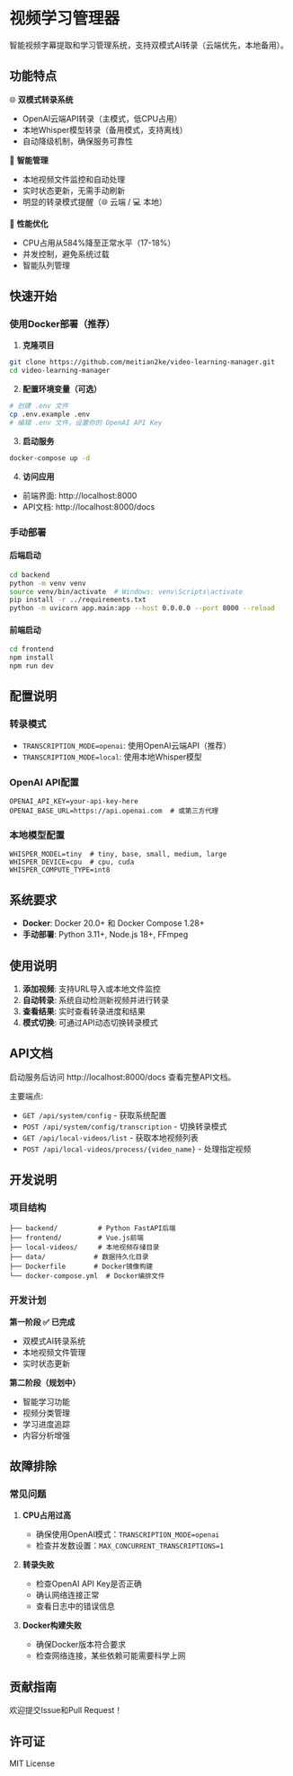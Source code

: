 # 视频学习管理器

智能视频字幕提取和学习管理系统，支持双模式AI转录（云端优先，本地备用）。

## 功能特点

🌐 **双模式转录系统**
- OpenAI云端API转录（主模式，低CPU占用）
- 本地Whisper模型转录（备用模式，支持离线）
- 自动降级机制，确保服务可靠性

📱 **智能管理**
- 本地视频文件监控和自动处理
- 实时状态更新，无需手动刷新
- 明显的转录模式提醒（🌐 云端 / 💻 本地）

🎯 **性能优化**
- CPU占用从584%降至正常水平（17-18%）
- 并发控制，避免系统过载
- 智能队列管理

## 快速开始

### 使用Docker部署（推荐）

1. **克隆项目**
```bash
git clone https://github.com/meitian2ke/video-learning-manager.git
cd video-learning-manager
```

2. **配置环境变量（可选）**
```bash
# 创建 .env 文件
cp .env.example .env
# 编辑 .env 文件，设置你的 OpenAI API Key
```

3. **启动服务**
```bash
docker-compose up -d
```

4. **访问应用**
- 前端界面: http://localhost:8000
- API文档: http://localhost:8000/docs

### 手动部署

#### 后端启动
```bash
cd backend
python -m venv venv
source venv/bin/activate  # Windows: venv\Scripts\activate
pip install -r ../requirements.txt
python -m uvicorn app.main:app --host 0.0.0.0 --port 8000 --reload
```

#### 前端启动
```bash
cd frontend
npm install
npm run dev
```

## 配置说明

### 转录模式
- `TRANSCRIPTION_MODE=openai`: 使用OpenAI云端API（推荐）
- `TRANSCRIPTION_MODE=local`: 使用本地Whisper模型

### OpenAI API配置
```env
OPENAI_API_KEY=your-api-key-here
OPENAI_BASE_URL=https://api.openai.com  # 或第三方代理
```

### 本地模型配置
```env
WHISPER_MODEL=tiny  # tiny, base, small, medium, large
WHISPER_DEVICE=cpu  # cpu, cuda
WHISPER_COMPUTE_TYPE=int8
```

## 系统要求

- **Docker**: Docker 20.0+ 和 Docker Compose 1.28+
- **手动部署**: Python 3.11+, Node.js 18+, FFmpeg

## 使用说明

1. **添加视频**: 支持URL导入或本地文件监控
2. **自动转录**: 系统自动检测新视频并进行转录
3. **查看结果**: 实时查看转录进度和结果
4. **模式切换**: 可通过API动态切换转录模式

## API文档

启动服务后访问 http://localhost:8000/docs 查看完整API文档。

主要端点:
- `GET /api/system/config` - 获取系统配置
- `POST /api/system/config/transcription` - 切换转录模式
- `GET /api/local-videos/list` - 获取本地视频列表
- `POST /api/local-videos/process/{video_name}` - 处理指定视频

## 开发说明

### 项目结构
```
├── backend/          # Python FastAPI后端
├── frontend/         # Vue.js前端
├── local-videos/     # 本地视频存储目录
├── data/            # 数据持久化目录
├── Dockerfile       # Docker镜像构建
└── docker-compose.yml  # Docker编排文件
```

### 开发计划

**第一阶段 ✅ 已完成**
- 双模式AI转录系统
- 本地视频文件管理
- 实时状态更新

**第二阶段（规划中）**
- 智能学习功能
- 视频分类管理
- 学习进度追踪
- 内容分析增强

## 故障排除

### 常见问题

1. **CPU占用过高**
   - 确保使用OpenAI模式：`TRANSCRIPTION_MODE=openai`
   - 检查并发数设置：`MAX_CONCURRENT_TRANSCRIPTIONS=1`

2. **转录失败**
   - 检查OpenAI API Key是否正确
   - 确认网络连接正常
   - 查看日志中的错误信息

3. **Docker构建失败**
   - 确保Docker版本符合要求
   - 检查网络连接，某些依赖可能需要科学上网

## 贡献指南

欢迎提交Issue和Pull Request！

## 许可证

MIT License
